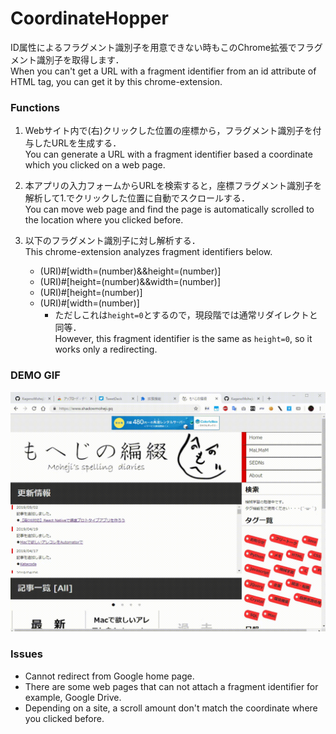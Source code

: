 # CoordinateHopper
ID属性によるフラグメント識別子を用意できない時もこのChrome拡張でフラグメント識別子を取得します．  
When you can't get a URL with a fragment identifier from an id attribute of HTML tag, you can get it by this chrome-extension.

### Functions
1. Webサイト内で(右)クリックした位置の座標から，フラグメント識別子を付与したURLを生成する．  
You can generate a URL with a fragment identifier based a coordinate which you clicked on a web page.

2. 本アプリの入力フォームからURLを検索すると，座標フラグメント識別子を解析して1.でクリックした位置に自動でスクロールする．  
You can move web page and find the page is automatically scrolled to the location where you clicked before.

3. 以下のフラグメント識別子に対し解析する．  
This chrome-extension analyzes fragment identifiers below.
    - (URI)#[width=(number)&&height=(number)]
    - (URI)#[height=(number)&&width=(number)]
    - (URI)#[height=(number)]
    - (URI)#[width=(number)]
        - ただしこれは`height=0`とするので，現段階では通常リダイレクトと同等．  
        However, this fragment identifier is the same as `height=0`, so it works only a redirecting.

### DEMO GIF
![DEMO](https://github.com/KagenoMoheji/CoordinateHopper/blob/media/media/CoordinateHopper.gif)

### Issues
- Cannot redirect from Google home page.
- There are some web pages that can not attach a fragment identifier for example,  Google Drive.
- Depending on a site, a scroll amount don't match the coordinate where you clicked before.

